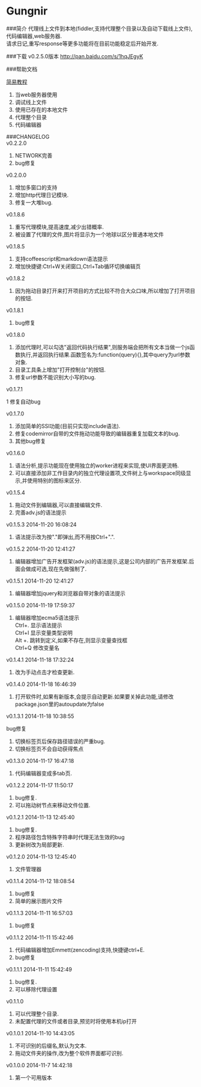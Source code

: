 Gungnir
=======

###简介
代理线上文件到本地(fiddler,支持代理整个目录以及自动下载线上文件),代码编辑器,web服务器.  
请求日记,重写response等更多功能将在目前功能稳定后开始开发.

###下载
v0.2.5.0版本
http://pan.baidu.com/s/1hqJEgyK


###帮助文档

[简易教程](http://benq.im/2015/04/17/gungnir-01/)  

1. 当web服务器使用   
2. 调试线上文件  
3. 使用已存在的本地文件  
4. 代理整个目录   
5. 代码编辑器


###CHANGELOG   
v0.2.2.0  

1. NETWORK完善  
2. bug修复

v0.2.0.0  

1. 增加多窗口的支持
2. 增加http代理日记模块.
3. 修复一大堆bug.

v0.1.8.6   

1. 重写代理模块,提高速度,减少出错概率.
2. 被设置了代理的文件,图片将显示为一个地球以区分普通本地文件

v0.1.8.5  

1. 支持coffeescript和markdown语法提示
2. 增加快捷键:Ctrl+W关闭窗口,Ctrl+Tab循环切换编辑页

v0.1.8.2  

1. 因为拖动目录打开来打开项目的方式比较不符合大众口味,所以增加了打开项目的按钮.  

v0.1.8.1  

1. bug修复 
 
v0.1.8.0  

1. 添加代理时,可以勾选"返回代码执行结果",则服务端会把所有文本当做一个js函数执行,并返回执行结果.函数签名为:function(query){},其中query为url参数对象.  
2. 目录工具条上增加"打开控制台"的按钮.  
3. 修复url参数不能识别大小写的bug.

v0.1.7.1  

1 修复自动bug  
  
v0.1.7.0  

1. 添加简单的SSI功能(目前只实现include语法).
2. 修复codemirror自带的文件拖动功能导致的编辑器重复加载文本的bug.
3. 其他bug修复
  
v0.1.6.0  

1. 语法分析,提示功能现在使用独立的worker进程来实现,使UI界面更流畅.
2. 可以直接添加非工作目录内的独立代理设置项,文件树上与workspace同级显示,并使用特别的图标来区分.  


v0.1.5.4  

1. 拖动文件到编辑器,可以直接编辑文件.  
2. 完善adv.js的语法提示   

v0.1.5.3 2014-11-20 16:08:24  

1. 语法提示改为按"."即弹出,而不用按Ctrl+".". 

v0.1.5.2 2014-11-20 12:41:27  

1. 编辑器增加广告开发框架(adv.js)的语法提示,这是公司内部的广告开发框架.后面会做成可选,现在先做强制了.  

v0.1.5.1 2014-11-20 12:41:27  

1. 编辑器增加jquery和浏览器自带对象的语法提示  

v0.1.5.0 2014-11-19 17:59:37  

1. 编辑器增加ecma5语法提示  
Ctrl+. 显示语法提示  
Ctrl+I 显示变量类型说明  
Alt +. 跳转到定义,如果不存在,则显示变量查找框  
Ctrl+Q 修改变量名  

v0.1.4.1 2014-11-18 17:32:24  


1. 改为手动点击才检查更新. 

v0.1.4.0 2014-11-18 16:46:39  
  
1. 打开软件时,如果有新版本,会提示自动更新.如果要关掉此功能,请修改package.json里的autoupdate为false

v0.1.3.1 2014-11-18 10:38:55  

bug修复  

1. 切换标签页后保存路径错误的严重bug.  
2. 切换标签页不会自动获得焦点


v0.1.3.0 2014-11-17 16:47:18     

1. 代码编辑器变成多tab页.

v0.1.2.2 2014-11-17 11:50:17     

1. bug修复.
2. 可以拖动树节点来移动文件位置. 


v0.1.2.1 2014-11-13 12:45:40   

1. bug修复.
2. 程序路径包含特殊字符串时代理无法生效的bug
3. 更新树改为局部更新. 


v0.1.2.0 2014-11-13 12:45:40   

1. 文件管理器

v0.1.1.4 2014-11-12 18:08:54 

1. bug修复
2. 简单的展示图片文件


v0.1.1.3 2014-11-11 16:57:03 

1. bug修复

v0.1.1.2   2014-11-11 15:42:46  

1. 代码编辑器增加Emmett(zencoding)支持,快捷键ctrl+E. 
2. bug修复


v0.1.1.1   2014-11-11 15:42:49  

1. bug修复.  
2. 可以移除代理设置  



v0.1.1.0   

1. 可以代理整个目录.  
2. 未配置代理的文件或者目录,预览时将使用本机ip打开  



v0.1.0.1 2014-11-10 14:43:05   

1. 不可识别的后缀名,默认为文本.  
2. 拖动文件夹的操作,改为整个软件界面都可识别.



v0.1.0.0 2014-11-7 14:42:18  

1. 第一个可用版本